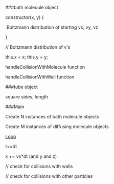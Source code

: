 ###bath molecule object

constructor(x, y) {

​	Boltzmann distribution of starting vx, vy, vz

}

// Boltzmann distribution of v's

this.x = x;  this.y = y;

handleCollisionWithMolecule function

handleCollisionWithWall function

###tube object

square sides, length



###Main

Create N instances of bath molecule objects

Create M instances of diffusing molecule objects

<u>Loop</u>

t+=dt

x += vx*dt (and y and z)

// check for collisions with walls



// check for collisions with other particles





